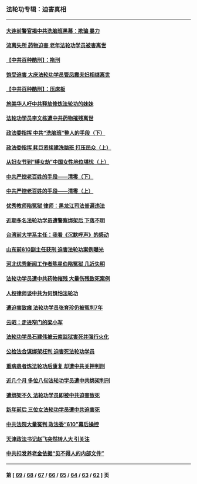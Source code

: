 ### 法轮功专辑：迫害真相
---
#### [大连前警官揭中共洗脑班黑幕：欺骗 暴力](../../pages/nf4379/n13662506.md?03230430) 
#### [流离失所 药物迫害 老年法轮功学员被害离世](../../pages/nf4379/n13660094.md?03230430) 
#### [【中共百种酷刑】：拖刑](../../pages/nf4379/n13656048.md?03230430) 
#### [饱受迫害 大庆法轮功学员管凤霞夫妇相继离世](../../pages/nf4379/n13653590.md?03230430) 
#### [【中共百种酷刑】：压床板](../../pages/nf4379/n13647678.md?03230430) 
#### [旅美华人吁中共释放修炼法轮功的妹妹](../../pages/nf4379/n13650621.md?03230430) 
#### [法轮功学员李文栋遭中共药物摧残离世](../../pages/nf4379/n13645413.md?03230430) 
#### [政法委指挥 中共“洗脑班”整人的手段（下）](../../pages/nf4379/n13642928.md?03230430) 
#### [政法委指挥 耗巨资续建洗脑班 打压民众（上）](../../pages/nf4379/n13636730.md?03230430) 
#### [从妇女节到“缚女劫”中国女性地位堪忧（上）](../../pages/nf4379/n13639944.md?03230430) 
#### [中共严控老百姓的手段——清零（下）](../../pages/nf4379/n13628364.md?03230430) 
#### [中共严控老百姓的手段——清零（上）](../../pages/nf4379/n13623997.md?03230430) 
#### [优秀教师陷冤狱 律师：黑龙江司法普遍违法](../../pages/nf4379/n13619136.md?03230430) 
#### [近期多名法轮功学员遭警察绑架后 下落不明](../../pages/nf4379/n13616482.md?03230430) 
#### [台湾前大学系主任：我看《沉默呼声》的感动](../../pages/nf4379/n13616864.md?03230430) 
#### [山东前610副主任获刑 迫害法轮功案例曝光](../../pages/nf4379/n13613775.md?03230430) 
#### [河北优秀新闻工作者陈星伯陷冤狱 几近失明](../../pages/nf4379/n13611204.md?03230430) 
#### [法轮功学员遭中共药物摧残 大量伤残致死案例](../../pages/nf4379/n13604789.md?03230430) 
#### [人权律师谈中共为何惧怕法轮功](../../pages/nf4379/n13601990.md?03230430) 
#### [遭迫害致瘫 法轮功学员张育珍仍被冤判7年](../../pages/nf4379/n13565875.md?03230430) 
#### [云昭：走进窄门的梁小军](../../pages/nf4379/n13605425.md?03230430) 
#### [法轮功学员石建伟被云南监狱害死并强行火化](../../pages/nf4379/n13599603.md?03230430) 
#### [公检法合谋绑架枉判 迫害死法轮功学员](../../pages/nf4379/n13596338.md?03230430) 
#### [重病患者炼法轮功后康复 却遭中共关押判刑](../../pages/nf4379/n13593948.md?03230430) 
#### [近几个月 多位八旬法轮功学员遭中共绑架判刑](../../pages/nf4379/n13591671.md?03230430) 
#### [遭绑架不久 法轮功学员即被中共迫害致死](../../pages/nf4379/n13587121.md?03230430) 
#### [新年前后 三位女法轮功学员遭中共迫害死](../../pages/nf4379/n13584573.md?03230430) 
#### [中共法院大量冤判 政法委“610”幕后操控](../../pages/nf4379/n13578342.md?03230430) 
#### [天津政法书记赵飞突然转人大 引关注](../../pages/nf4379/n13578965.md?03230430) 
#### [中共扣发养老金依据“见不得人的内部文件”](../../pages/nf4379/n13576363.md?03230430) 

---
#### 第 [ [69](./69.md?03230430) / [68](./68.md?03230430) / [67](./67.md?03230430) / [66](./66.md?03230430) / [65](./65.md?03230430) / [64](./64.md?03230430) / [63](./63.md?03230430) / [62](./62.md?03230430) ] 页
